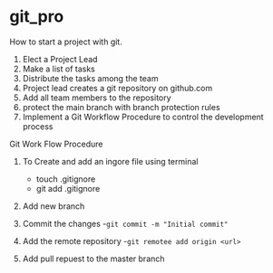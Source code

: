# git_pro

How to start a project with git.

1. Elect a Project Lead
1. Make a list of tasks
1. Distribute the tasks among the team
1. Project lead creates a git repository on github.com
1. Add all team members to the repository
1. protect the main branch with branch protection rules
1. Implement a Git Workflow Procedure to control the development process

Git Work Flow Procedure 

1. To Create and add an ingore file using terminal
   * touch .gitignore
   * git add .gitignore

2. Add new branch
   
3. Commit the changes
	-``` git commit -m "Initial commit" ```

4. Add the remote repository
	-``` git remotee add origin <url> ```

5. Add pull repuest to the master branch
